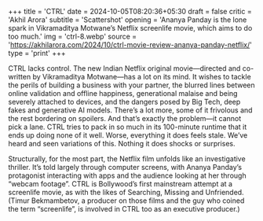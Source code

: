 +++
title = 'CTRL'
date = 2024-10-05T08:20:36+05:30
draft = false
critic = 'Akhil Arora'
subtitle = 'Scattershot'
opening = 'Ananya Panday is the lone spark in Vikramaditya Motwane’s Netflix screenlife movie, which aims to do too much.'
img = 'ctrl-8.webp'
source = 'https://akhilarora.com/2024/10/ctrl-movie-review-ananya-panday-netflix/'
type = 'print'
+++

CTRL lacks control. The new Indian Netflix original movie—directed and co-written by Vikramaditya Motwane—has a lot on its mind. It wishes to tackle the perils of building a business with your partner, the blurred lines between online validation and offline happiness, generational malaise and being severely attached to devices, and the dangers posed by Big Tech, deep fakes and generative AI models. There’s a lot more, some of it frivolous and the rest bordering on spoilers. And that’s exactly the problem—it cannot pick a lane. CTRL tries to pack in so much in its 100-minute runtime that it ends up doing none of it well. Worse, everything it does feels stale. We’ve heard and seen variations of this. Nothing it does shocks or surprises.

Structurally, for the most part, the Netflix film unfolds like an investigative thriller. It’s told largely through computer screens, with Ananya Panday’s protagonist interacting with apps and the audience looking at her through “webcam footage”. CTRL is Bollywood’s first mainstream attempt at a screenlife movie, as with the likes of Searching, Missing and Unfriended. (Timur Bekmambetov, a producer on those films and the guy who coined the term “screenlife”, is involved in CTRL too as an executive producer.)

